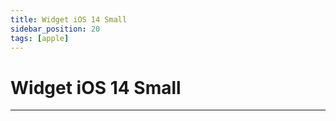 ```yaml
---
title: Widget iOS 14 Small
sidebar_position: 20
tags: [apple]
---
```


# Widget iOS 14 Small



------
